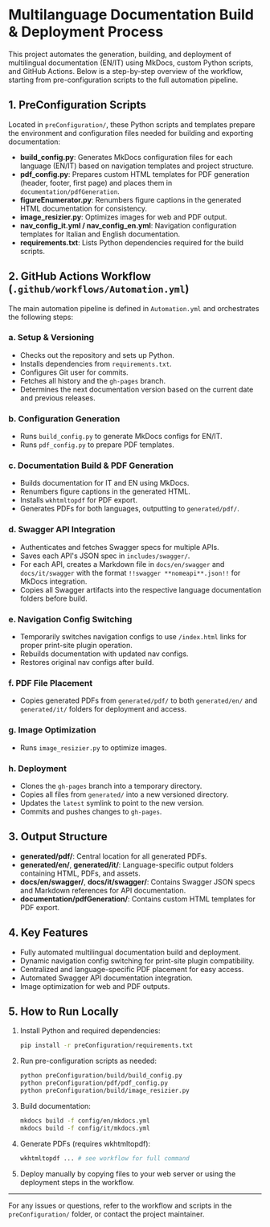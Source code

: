 # Multilanguage Documentation Build & Deployment Process

This project automates the generation, building, and deployment of multilingual documentation (EN/IT) using MkDocs, custom Python scripts, and GitHub Actions. Below is a step-by-step overview of the workflow, starting from pre-configuration scripts to the full automation pipeline.

## 1. PreConfiguration Scripts

Located in `preConfiguration/`, these Python scripts and templates prepare the environment and configuration files needed for building and exporting documentation:

 
 - **build_config.py**: Generates MkDocs configuration files for each language (EN/IT) based on navigation templates and project structure.
 - **pdf_config.py**: Prepares custom HTML templates for PDF generation (header, footer, first page) and places them in `documentation/pdfGeneration`.
 - **figureEnumerator.py**: Renumbers figure captions in the generated HTML documentation for consistency.
 - **image_resizier.py**: Optimizes images for web and PDF output.
 - **nav_config_it.yml / nav_config_en.yml**: Navigation configuration templates for Italian and English documentation.
 - **requirements.txt**: Lists Python dependencies required for the build scripts.

## 2. GitHub Actions Workflow (`.github/workflows/Automation.yml`)

The main automation pipeline is defined in `Automation.yml` and orchestrates the following steps:

### a. Setup & Versioning

- Checks out the repository and sets up Python.
- Installs dependencies from `requirements.txt`.
- Configures Git user for commits.
- Fetches all history and the `gh-pages` branch.
- Determines the next documentation version based on the current date and previous releases.

### b. Configuration Generation

- Runs `build_config.py` to generate MkDocs configs for EN/IT.
- Runs `pdf_config.py` to prepare PDF templates.

### c. Documentation Build & PDF Generation

- Builds documentation for IT and EN using MkDocs.
- Renumbers figure captions in the generated HTML.
- Installs `wkhtmltopdf` for PDF export.
- Generates PDFs for both languages, outputting to `generated/pdf/`.

### d. Swagger API Integration

- Authenticates and fetches Swagger specs for multiple APIs.
- Saves each API's JSON spec in `includes/swagger/`.
- For each API, creates a Markdown file in `docs/en/swagger` and `docs/it/swagger` with the format `!!swagger **nomeapi**.json!!` for MkDocs integration.
- Copies all Swagger artifacts into the respective language documentation folders before build.

### e. Navigation Config Switching

- Temporarily switches navigation configs to use `/index.html` links for proper print-site plugin operation.
- Rebuilds documentation with updated nav configs.
- Restores original nav configs after build.

### f. PDF File Placement

- Copies generated PDFs from `generated/pdf/` to both `generated/en/` and `generated/it/` folders for deployment and access.

### g. Image Optimization

- Runs `image_resizier.py` to optimize images.

### h. Deployment

- Clones the `gh-pages` branch into a temporary directory.
- Copies all files from `generated/` into a new versioned directory.
- Updates the `latest` symlink to point to the new version.
- Commits and pushes changes to `gh-pages`.

## 3. Output Structure

- **generated/pdf/**: Central location for all generated PDFs.
- **generated/en/**, **generated/it/**: Language-specific output folders containing HTML, PDFs, and assets.
- **docs/en/swagger/**, **docs/it/swagger/**: Contains Swagger JSON specs and Markdown references for API documentation.
- **documentation/pdfGeneration/**: Contains custom HTML templates for PDF export.

## 4. Key Features

- Fully automated multilingual documentation build and deployment.
- Dynamic navigation config switching for print-site plugin compatibility.
- Centralized and language-specific PDF placement for easy access.
- Automated Swagger API documentation integration.
- Image optimization for web and PDF outputs.

## 5. How to Run Locally

1. Install Python and required dependencies:

   ```sh
   pip install -r preConfiguration/requirements.txt
   ```

2. Run pre-configuration scripts as needed:

   ```sh
   python preConfiguration/build/build_config.py
   python preConfiguration/pdf/pdf_config.py
   python preConfiguration/build/image_resizier.py
   ```

3. Build documentation:

   ```sh
   mkdocs build -f config/en/mkdocs.yml
   mkdocs build -f config/it/mkdocs.yml
   ```

4. Generate PDFs (requires wkhtmltopdf):

   ```sh
   wkhtmltopdf ... # see workflow for full command
   ```

5. Deploy manually by copying files to your web server or using the deployment steps in the workflow.

---
For any issues or questions, refer to the workflow and scripts in the `preConfiguration/` folder, or contact the project maintainer.